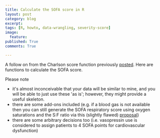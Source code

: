 ```yaml
---
title: Calculate the SOFA score in R
layout: post
category: blog
excerpt:
tags: [R, howto, data-wrangling, severity-score]
image:
  feature:
published: True
comments: True

---
```


A follow on from the Charlson score function previously [posted](http://alittleknowledge.net/2014/11/27/calculate-the-charlson-score-in-r.html). Here are functions to calculate the SOFA score.

Please note

- it's almost inconceivable that your data will be similar to mine, and you will be able to just use these 'as is'; however, they might provide a useful skeleton.
- there are some add-ons included (e.g. if a blood gas is not available then you can still generate the SOFA respiratory score using oxygen saturations and the S:F ratio via this (slightly flawed) [proposal](http://www.ncbi.nlm.nih.gov/pubmed/19242333))
- there are some arbitrary decisions too (i.e. vasopressin use is considered to assign patients to 4 SOFA points for cardiovascular dysfunction)


<script src="https://gist.github.com/docsteveharris/195396d4b99e35bb4641.js"></script>
